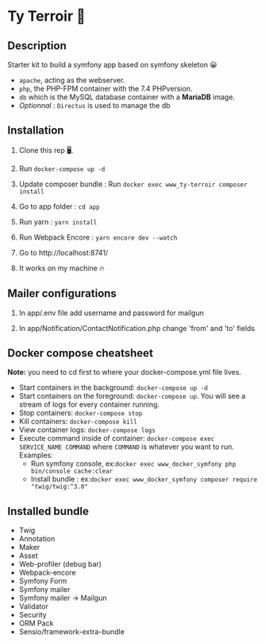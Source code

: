 # Ty Terroir 🐳

## Description

Starter kit to build a symfony app based on symfony skeleton 😀 

- `apache`, acting as the webserver.
- `php`, the PHP-FPM container with the 7.4 PHPversion.
- `db` which is the MySQL database container with a **MariaDB** image.
- *Optionnal* : `Directus` is used to manage the db

## Installation

1. Clone this rep 🖥️.

2. Run `docker-compose up -d`

3. Update composer bundle : Run `docker exec www_ty-terroir composer install`

4. Go to app folder : `cd app`

5. Run yarn : `yarn install`

6. Run Webpack Encore : `yarn encore dev --watch`

7. Go to http://localhost:8741/

8. It works on my machine 🔥

## Mailer configurations

1. In  app/.env file add username and password for mailgun

2. In app/Notification/ContactNotification.php change 'from' and 'to' fields

 
## Docker compose cheatsheet

**Note:** you need to cd first to where your docker-compose.yml file lives.

  * Start containers in the background: `docker-compose up -d`
  * Start containers on the foreground: `docker-compose up`. You will see a stream of logs for every container running.
  * Stop containers: `docker-compose stop`
  * Kill containers: `docker-compose kill`
  * View container logs: `docker-compose logs`
  * Execute command inside of container: `docker-compose exec SERVICE_NAME COMMAND` where `COMMAND` is whatever you want to run. Examples:
    * Run symfony console, ex:`docker exec www_docker_symfony php bin/console cache:clear` 
    * Install bundle : ex:`docker exec www_docker_symfony composer require "twig/twig:^3.0"`

## Installed bundle
- Twig
- Annotation
- Maker
- Asset
- Web-profiler (debug bar)
- Webpack-encore
- Symfony Form
- Symfony mailer
- Symfony mailer -> Mailgun
- Validator
- Security
- ORM Pack
- Sensio/framework-extra-bundle